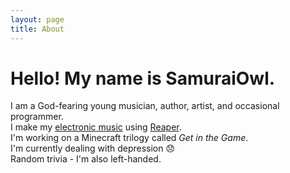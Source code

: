 ```yaml
---
layout: page
title: About
---
```


<h1>Hello! My name is SamuraiOwl.</h1>

<p>I am a God-fearing young musician, author, artist, and occasional programmer. 
<br>I make my <a href="https://samuraiowl.bandcamp.com/" target="_blank">electronic music</a> using <a href="https://www.reaper.fm" target="_blank">Reaper</a>. 
<br>I'm working on a Minecraft trilogy called <i>Get in the Game</i>. 
<br>I'm currently dealing with depression 😞
<br>Random trivia - I'm also left-handed.
